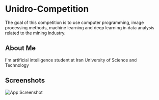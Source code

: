 
# Unidro-Competition

The goal of this competition is to use computer programming, image processing methods, machine learning and deep learning in data analysis related to the mining industry.
## About Me
I'm artificial intelligence student at Iran University of Science and Technology

  
## Screenshots


![App Screenshot](https://s19.picofile.com/file/8440190700/rqd_final_output.png)

  
